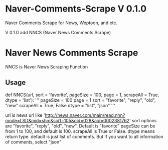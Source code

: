 # Naver-Comments-Scrape V 0.1.0
Naver Comments Scrape for News, Weptoon, and etc.

V 0.1.0 add NNCS (Naver News Comments Scrape)

# Naver News Comments Scrape
NNCS is Naver News Scraping Function

## Usage
def NNCS(url, sort = 'favorite', pageSize = 100, page = 1, scrapeAll = True, dtype = 'list'):
    '''
        pageSize = 100
        page = 1
        sort = "favorite", "reply", "old", "new"
        scrapeAll = True, False
        dtype = "list", "json"
    ''' 

url is news url like 'http://news.naver.com/main/read.nhn?mode=LSD&mid=shm&sid1=105&oid=028&aid=0002381762'
sort options are "favorite", "reply", "old", "new". Default is "favorite"
pageSize can be from 1 to 100, and default is 100.
scrapeAll is True or False. 
dtype means return type. default is just list of comments. But if you want to all information of comments, select "json"
